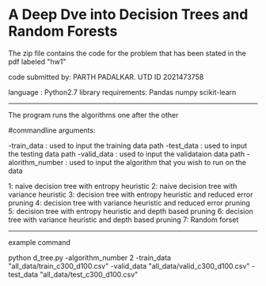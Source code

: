 # A Deep Dve into Decision Trees and Random Forests
The zip file contains the code for the problem that has been stated in the pdf labeled "hw1"

code submitted by: PARTH PADALKAR. UTD ID 2021473758

language : Python2.7
library requirements:
Pandas
numpy
scikit-learn

------------------------------------------------------------------------------------------------
The program runs the algorithms one after the other

#commandline arguments:

-train_data : used to input the training data path
-test_data : used to input the testing data path
-valid_data : used to input the validataion data path
-alorithm_number : used to input the algorithm that you wish to run on the data

1: naive decision tree with entropy heuristic
2: naive decision tree with variance heuristic
3: decision tree with entropy heuristic and reduced error pruning
4: decision tree with variance heuristic and reduced error pruning
5: decision tree with entropy heuristic and depth based pruning
6: decision tree with variance heuristic and depth based pruning
7: Random forset

---------------------------------------------------------------------------------------------------
example command 

python d_tree.py -algorithm_number 2 -train_data "all_data/train_c300_d100.csv" -valid_data "all_data/valid_c300_d100.csv" -test_data "all_data/test_c300_d100.csv"
